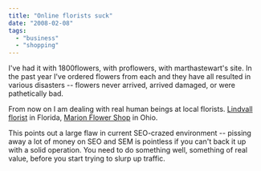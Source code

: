 ```yaml
---
title: "Online florists suck"
date: "2008-02-08"
tags: 
  - "business"
  - "shopping"
---
```


I've had it with 1800flowers, with proflowers, with marthastewart's site. In the past year I've ordered flowers from each and they have all resulted in various disasters -- flowers never arrived, arrived damaged, or were pathetically bad.

From now on I am dealing with real human beings at local florists. [Lindvall florist](mailto:http://www.lindvallflorist.com/) in Florida, [Marion Flower Shop](http://www.marionflowershop.com/) in Ohio.

This points out a large flaw in current SEO-crazed environment -- pissing away a lot of money on SEO and SEM is pointless if you can't back it up with a solid operation. You need to do something well, something of real value, before you start trying to slurp up traffic.
